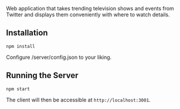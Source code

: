 Web application that takes trending television shows and events from Twitter and displays them conveniently with where to watch details.

## Installation
```
npm install
```
Configure /server/config.json to your liking.

## Running the Server
```
npm start
```

The client will then be accessible at `http://localhost:3001`.
